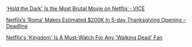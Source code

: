 
[&#39;Hold the Dark&#39; Is the Most Brutal Movie on Netflix - VICE](https://www-vice-com.cdn.ampproject.org/v/s/www.vice.com/amp/en_us/article/bj4ypd/hold-the-dark-is-the-most-brutal-movie-on-netflix?amp_js_v=a2&amp_gsa=1#referrer=https%3A%2F%2Fwww.google.com&amp_tf=From%20%251%24s&ampshare=https%3A%2F%2Fwww.vice.com%2Fen_us%2Farticle%2Fbj4ypd%2Fhold-the-dark-is-the-most-brutal-movie-on-netflix)

[Netflix’s ‘Roma’ Makes Estimated $200K In 5-day Thanksgiving Opening – Deadline](https://deadline-com.cdn.ampproject.org/v/s/deadline.com/2018/11/netflix-roma-opening-weekend-box-office-1202508491/amp/?amp_js_v=a2&amp_gsa=1#referrer=https%3A%2F%2Fwww.google.com&amp_tf=From%20%251%24s&ampshare=https%3A%2F%2Fdeadline.com%2F2018%2F11%2Fnetflix-roma-opening-weekend-box-office-1202508491%2F)

[Netflix&#39;s &#39;Kingdom&#39; Is A Must-Watch For Any &#39;Walking Dead&#39; Fan](https://www-forbes-com.cdn.ampproject.org/v/s/www.forbes.com/sites/insertcoin/2019/01/30/netflixs-kingdom-is-a-must-watch-for-any-walking-dead-fan/amp/?amp_js_v=a2&amp_gsa=1#referrer=https%3A%2F%2Fwww.google.com&amp_tf=From%20%251%24s&ampshare=https%3A%2F%2Fwww.forbes.com%2Fsites%2Finsertcoin%2F2019%2F01%2F30%2Fnetflixs-kingdom-is-a-must-watch-for-any-walking-dead-fan%2F)
